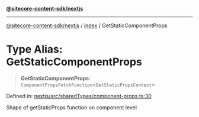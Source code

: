 [**@sitecore-content-sdk/nextjs**](../../README.md)

***

[@sitecore-content-sdk/nextjs](../../README.md) / [index](../README.md) / GetStaticComponentProps

# Type Alias: GetStaticComponentProps

> **GetStaticComponentProps**: `ComponentPropsFetchFunction`\<`GetStaticPropsContext`\>

Defined in: [nextjs/src/sharedTypes/component-props.ts:30](https://github.com/Sitecore/xmc-jss-dev/blob/b61df9eebcfba1bdf753510a061ce22b4c35f004/packages/nextjs/src/sharedTypes/component-props.ts#L30)

Shape of getStaticProps function on component level
